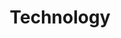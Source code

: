 ---
title: "Technology"
description: "This category is dedicated to my tech related to articles"
slug: "technology"
image: "technology.jpg"
style:
    background: "#A59C91"
    color: "#ffffff"
---